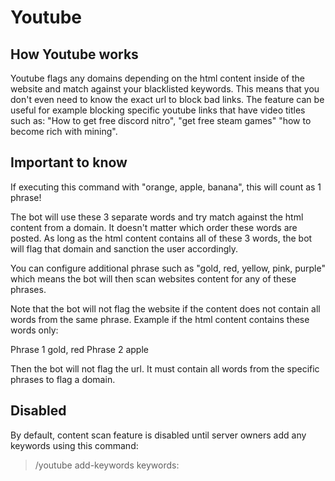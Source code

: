 # Youtube

## How Youtube works

Youtube flags any domains depending on the html content inside of the website and match against your blacklisted keywords. This means that you don't even need to know the exact url to block bad links. The feature can be useful for example blocking specific youtube links that have video titles such as: "How to get free discord nitro", "get free steam games" "how to become rich with mining".

## Important to know

If executing this command with "orange, apple, banana", this will count as 1 phrase!

The bot will use these 3 separate words and try match against the html content from a domain. It doesn't matter which order these words are posted. As long as the html content contains all of these 3 words, the bot will flag that domain and sanction the user accordingly.

You can configure additional phrase such as "gold, red, yellow, pink, purple" which means the bot will then scan websites content for any of these phrases.

Note that the bot will not flag the website if the content does not contain all words from the same phrase. Example if the html content contains these words only:

Phrase 1 gold, red Phrase 2 apple

Then the bot will not flag the url. It must contain all words from the specific phrases to flag a domain.

## Disabled

By default, content scan feature is disabled until server owners add any keywords using this command:

> /youtube add-keywords keywords:





